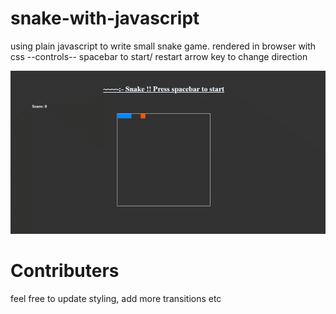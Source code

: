 # snake-with-javascript

using plain javascript to write small snake game.
rendered in browser with css
--controls--
spacebar to start/ restart
arrow key to change direction



![](snake.gif)



# Contributers

feel free to update styling, add more transitions etc
